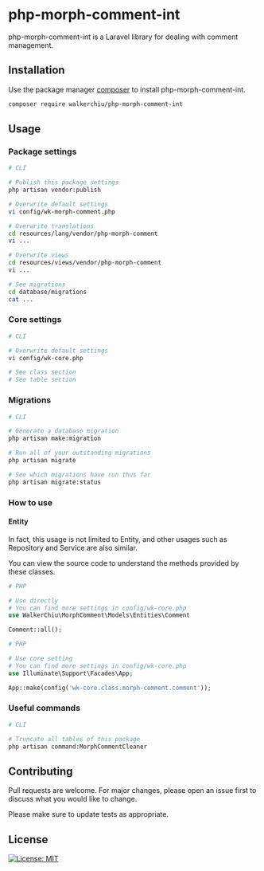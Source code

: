 # php-morph-comment-int

php-morph-comment-int is a Laravel library for dealing with comment management.

## Installation

Use the package manager [composer](https://getcomposer.org/download/) to install php-morph-comment-int.

``` bash
composer require walkerchiu/php-morph-comment-int
```

## Usage

### Package settings

``` bash
# CLI

# Publish this package settings
php artisan vendor:publish

# Overwrite default settings
vi config/wk-morph-comment.php

# Overwrite translations
cd resources/lang/vendor/php-morph-comment
vi ...

# Overwrite views
cd resources/views/vendor/php-morph-comment
vi ...

# See migrations
cd database/migrations
cat ...
```

### Core settings

``` bash
# CLI

# Overwrite default settings
vi config/wk-core.php

# See class section
# See table section
```

### Migrations

``` bash
# CLI

# Generate a database migration
php artisan make:migration

# Run all of your outstanding migrations
php artisan migrate

# See which migrations have run thus far
php artisan migrate:status
```

### How to use

#### Entity

In fact, this usage is not limited to Entity, and other usages such as Repository and Service are also similar.

You can view the source code to understand the methods provided by these classes.

``` php
# PHP

# Use directly
# You can find more settings in config/wk-core.php
use WalkerChiu\MorphComment\Models\Entities\Comment

Comment::all();
```

``` php
# PHP

# Use core setting
# You can find more settings in config/wk-core.php
use Illuminate\Support\Facades\App;

App::make(config('wk-core.class.morph-comment.comment'));
```

### Useful commands

``` bash
# CLI

# Truncate all tables of this package
php artisan command:MorphCommentCleaner
```

## Contributing

Pull requests are welcome. For major changes, please open an issue first to discuss what you would like to change.

Please make sure to update tests as appropriate.

## License

[![License: MIT](https://img.shields.io/badge/License-MIT-yellow.svg)](https://opensource.org/licenses/MIT)

